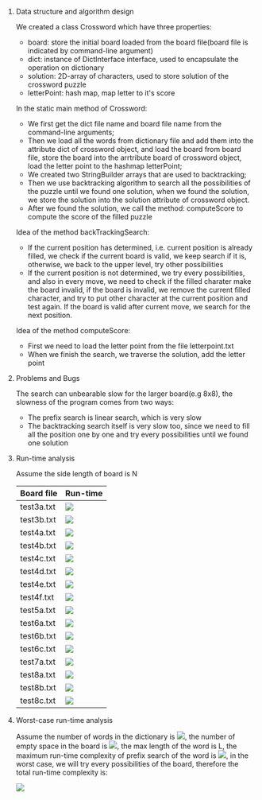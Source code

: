1. Data structure and algorithm design

   We created a class Crossword which have three properties:

   - board: store the initial board loaded from the board file(board file is indicated by command-line argument)
   - dict: instance of DictInterface interface, used to encapsulate the operation on dictionary
   - solution: 2D-array of characters, used to store solution of the crossword puzzle
   - letterPoint: hash map, map letter to it's score

   In the static main method of Crossword:

   - We first get the dict file name and board file name from the command-line arguments;
   - Then we load all the words from dictionary file and add them into the attribute dict  of crossword object, and load the board from board file, store the board into the arrtribute board of crossword object, load the letter point to the hashmap letterPoint;
   - We created two StringBuilder arrays that are used to backtracking;
   - Then we use backtracking algorithm to search all the possibilities of the puzzle until we found one solution, when we found the solution, we store the solution into the solution attribute of crossword object.
   - After we found the solution, we call the method: computeScore to compute the score of the filled puzzle

   Idea of the method backTrackingSearch:

   - If the current position has determined, i.e. current position is already filled, we check if the current board is valid, we keep search if it is, otherwise, we back to the upper level, try other possibilities
   - If the current position is not determined, we try every possibilities, and also in every move, we need to check if the filled charater make the board invalid, if the board is invalid, we remove the current filled character, and try to put other character at the current position and test again. If the board is valid after current move, we search for the next position.

   Idea of the method computeScore:

   - First we need to load the letter point from the file letterpoint.txt
   - When we finish the search, we traverse the solution, add the letter point

2. Problems and Bugs

   The search can unbearable slow for the larger board(e.g 8x8), the slowness of the program comes from two ways:

   - The prefix search is linear search, which is very slow
   - The backtracking search itself is very slow too, since we need to fill all the position one by one and try every possibilities until we found one solution

3. Run-time analysis

   Assume the side length of board is N

   | Board file | Run-time                                              |
   | ---------- | ----------------------------------------------------- |
   | test3a.txt | ![](http://latex.codecogs.com/gif.latex?\\O(27^9))    |
   | test3b.txt | ![](http://latex.codecogs.com/gif.latex?\\O(27^6))    |
   | test4a.txt | ![](http://latex.codecogs.com/gif.latex?\\O(27^{16})) |
   | test4b.txt | ![](http://latex.codecogs.com/gif.latex?\\O(27^{15})) |
   | test4c.txt | ![](http://latex.codecogs.com/gif.latex?\\O(27^{10})) |
   | test4d.txt | ![](http://latex.codecogs.com/gif.latex?\\O(27^{15})) |
   | test4e.txt | ![](http://latex.codecogs.com/gif.latex?\\O(27^{15})) |
   | test4f.txt | ![](http://latex.codecogs.com/gif.latex?\\O(27^{7}))  |
   | test5a.txt | ![](http://latex.codecogs.com/gif.latex?\\O(27^{25})) |
   | test6a.txt | ![](http://latex.codecogs.com/gif.latex?\\O(27^{36})) |
   | test6b.txt | ![](http://latex.codecogs.com/gif.latex?\\O(27^{30})) |
   | test6c.txt | ![](http://latex.codecogs.com/gif.latex?\\O(27^{35})) |
   | test7a.txt | ![](http://latex.codecogs.com/gif.latex?\\O(27^{49})) |
   | test8a.txt | ![](http://latex.codecogs.com/gif.latex?\\O(27^{64})) |
   | test8b.txt | ![](http://latex.codecogs.com/gif.latex?\\O(27^{48})) |
   | test8c.txt | ![](http://latex.codecogs.com/gif.latex?\\O(27^{26})) |

4. Worst-case run-time analysis

   Assume the number of words in the dictionary is ![](http://latex.codecogs.com/gif.latex?\\N_{\text{word}}), the number of empty space in the board is ![](http://latex.codecogs.com/gif.latex?\\N_{\text{board}}), the max length of the word is L, the maximum run-time complexity of prefix search of the word is ![](http://latex.codecogs.com/gif.latex?\\L*N_{\text{word}}), in the worst case, we will try every possibilities of the board, therefore the total run-time complexity is:
   
   ![](http://latex.codecogs.com/gif.latex?\\O(L*N_{\text{word}}*27^{N_{board}}))

